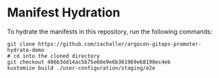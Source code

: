 # Manifest Hydration

To hydrate the manifests in this repository, run the following commands:

```shell
git clone https://github.com/zachaller/argocon-gitops-promoter-hydrate-demo
# cd into the cloned directory
git checkout 406b3dd14ac5b75e68e9e6b361969e68198ec4eb
kustomize build ./user-configuration/staging/e2e
```
